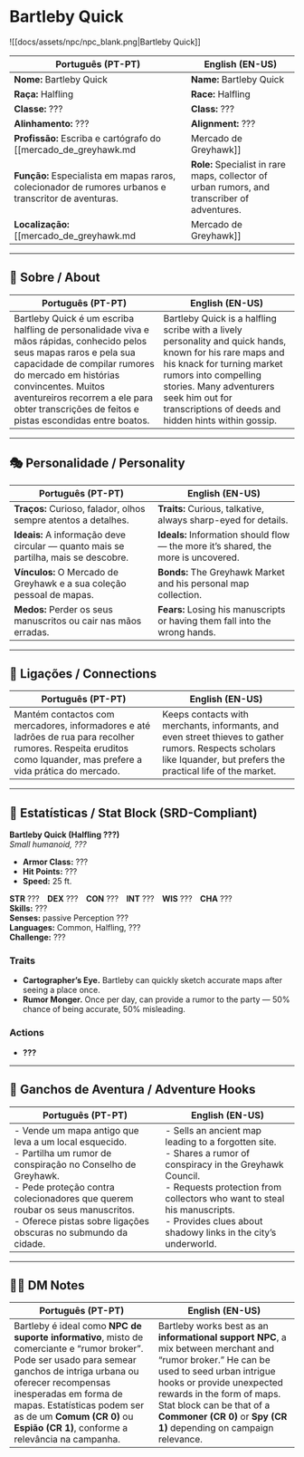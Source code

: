 # Bartleby Quick

![[docs/assets/npc/npc_blank.png|Bartleby Quick]]

| **Português (PT-PT)** | **English (EN-US)** |
| --------------------- | ------------------- |
| **Nome:** Bartleby Quick | **Name:** Bartleby Quick |
| **Raça:** Halfling | **Race:** Halfling |
| **Classe:** ??? | **Class:** ??? |
| **Alinhamento:** ??? | **Alignment:** ??? |
| **Profissão:** Escriba e cartógrafo do [[mercado_de_greyhawk.md|Mercado de Greyhawk]] | **Profession:** Scribe and cartographer of the [[mercado_de_greyhawk.md|Greyhawk Market]] |
| **Função:** Especialista em mapas raros, colecionador de rumores urbanos e transcritor de aventuras. | **Role:** Specialist in rare maps, collector of urban rumors, and transcriber of adventures. |
| **Localização:** [[mercado_de_greyhawk.md|Mercado de Greyhawk]] | **Location:** [[mercado_de_greyhawk.md|Greyhawk Market]] |

---

## 📖 Sobre / About

| **Português (PT-PT)** | **English (EN-US)** |
| --------------------- | ------------------- |
| Bartleby Quick é um escriba halfling de personalidade viva e mãos rápidas, conhecido pelos seus mapas raros e pela sua capacidade de compilar rumores do mercado em histórias convincentes. Muitos aventureiros recorrem a ele para obter transcrições de feitos e pistas escondidas entre boatos. | Bartleby Quick is a halfling scribe with a lively personality and quick hands, known for his rare maps and his knack for turning market rumors into compelling stories. Many adventurers seek him out for transcriptions of deeds and hidden hints within gossip. |

---

## 🎭 Personalidade / Personality

| **Português (PT-PT)** | **English (EN-US)** |
| --------------------- | ------------------- |
| **Traços:** Curioso, falador, olhos sempre atentos a detalhes. | **Traits:** Curious, talkative, always sharp-eyed for details. |
| **Ideais:** A informação deve circular — quanto mais se partilha, mais se descobre. | **Ideals:** Information should flow — the more it’s shared, the more is uncovered. |
| **Vínculos:** O Mercado de Greyhawk e a sua coleção pessoal de mapas. | **Bonds:** The Greyhawk Market and his personal map collection. |
| **Medos:** Perder os seus manuscritos ou cair nas mãos erradas. | **Fears:** Losing his manuscripts or having them fall into the wrong hands. |

---

## 🔗 Ligações / Connections

| **Português (PT-PT)**                                                                                                                                             | **English (EN-US)**                                                                                                                                                 |
| ----------------------------------------------------------------------------------------------------------------------------------------------------------------- | ------------------------------------------------------------------------------------------------------------------------------------------------------------------- |
| Mantém contactos com mercadores, informadores e até ladrões de rua para recolher rumores. Respeita eruditos como Iquander, mas prefere a vida prática do mercado. | Keeps contacts with merchants, informants, and even street thieves to gather rumors. Respects scholars like Iquander, but prefers the practical life of the market. |

---

<!-- 🔒 DM-ONLY SECTION BELOW -->

## 🧩 Estatísticas / Stat Block (SRD-Compliant)

**Bartleby Quick (Halfling ???)**  
*Small humanoid, ???*

- **Armor Class:** ???  
- **Hit Points:** ???  
- **Speed:** 25 ft.  

**STR** ??? **DEX** ??? **CON** ??? **INT** ??? **WIS** ??? **CHA** ???  
**Skills:** ???  
**Senses:** passive Perception ???  
**Languages:** Common, Halfling, ???  
**Challenge:** ???  

### Traits
- **Cartographer’s Eye.** Bartleby can quickly sketch accurate maps after seeing a place once.  
- **Rumor Monger.** Once per day, can provide a rumor to the party — 50% chance of being accurate, 50% misleading.  

### Actions
- **???**  

---

## 🎲 Ganchos de Aventura / Adventure Hooks

| **Português (PT-PT)** | **English (EN-US)** |
| --------------------- | ------------------- |
| - Vende um mapa antigo que leva a um local esquecido.<br>- Partilha um rumor de conspiração no Conselho de Greyhawk.<br>- Pede proteção contra colecionadores que querem roubar os seus manuscritos.<br>- Oferece pistas sobre ligações obscuras no submundo da cidade. | - Sells an ancient map leading to a forgotten site.<br>- Shares a rumor of conspiracy in the Greyhawk Council.<br>- Requests protection from collectors who want to steal his manuscripts.<br>- Provides clues about shadowy links in the city’s underworld. |

---

## 🧑‍💻 DM Notes

| **Português (PT-PT)** | **English (EN-US)** |
| --------------------- | ------------------- |
| Bartleby é ideal como **NPC de suporte informativo**, misto de comerciante e “rumor broker”. Pode ser usado para semear ganchos de intriga urbana ou oferecer recompensas inesperadas em forma de mapas. Estatísticas podem ser as de um **Comum (CR 0)** ou **Espião (CR 1)**, conforme a relevância na campanha. | Bartleby works best as an **informational support NPC**, a mix between merchant and “rumor broker.” He can be used to seed urban intrigue hooks or provide unexpected rewards in the form of maps. Stat block can be that of a **Commoner (CR 0)** or **Spy (CR 1)** depending on campaign relevance. |
